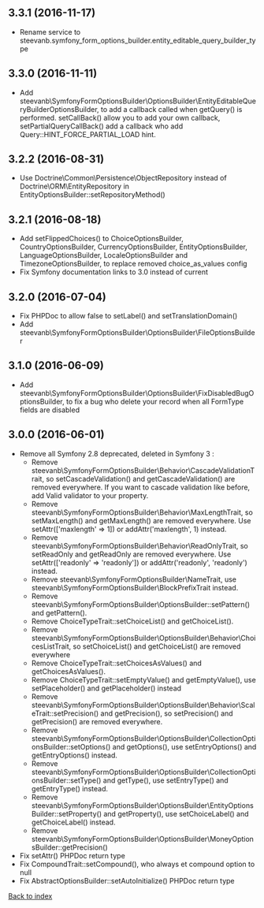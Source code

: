 3.3.1 (2016-11-17)
------------------

- Rename service to steevanb.symfony_form_options_builder.entity_editable_query_builder_type

3.3.0 (2016-11-11)
------------------

- Add steevanb\SymfonyFormOptionsBuilder\OptionsBuilder\EntityEditableQueryBuilderOptionsBuilder, to add a callback called when getQuery() is performed.
setCallBack() allow you to add your own callback, setPartialQueryCallBack() add a callback who add Query::HINT_FORCE_PARTIAL_LOAD hint.

3.2.2 (2016-08-31)
------------------

- Use Doctrine\Common\Persistence\ObjectRepository instead of Doctrine\ORM\EntityRepository in EntityOptionsBuilder::setRepositoryMethod()

3.2.1 (2016-08-18)
------------------

- Add setFlippedChoices() to ChoiceOptionsBuilder, CountryOptionsBuilder, CurrencyOptionsBuilder, EntityOptionsBuilder, LanguageOptionsBuilder, LocaleOptionsBuilder and TimezoneOptionsBuilder, to replace removed choice_as_values config
- Fix Symfony documentation links to 3.0 instead of current

3.2.0 (2016-07-04)
------------------

- Fix PHPDoc to allow false to setLabel() and setTranslationDomain()
- Add steevanb\SymfonyFormOptionsBuilder\OptionsBuilder\FileOptionsBuilder

3.1.0 (2016-06-09)
------------------

- Add steevanb\SymfonyFormOptionsBuilder\OptionsBuilder\FixDisabledBugOptionsBuilder, to fix a bug who delete your record when all FormType fields are disabled

3.0.0 (2016-06-01)
------------------

- Remove all Symfony 2.8 deprecated, deleted in Symfony 3 :
    - Remove steevanb\SymfonyFormOptionsBuilder\Behavior\CascadeValidationTrait,
        so setCascadeValidation() and getCascadeValidation() are removed everywhere.
        If you want to cascade validation like before, add Valid validator to your property.
    - Remove steevanb\SymfonyFormOptionsBuilder\Behavior\MaxLengthTrait,
        so setMaxLength() and getMaxLength() are removed everywhere.
        Use setAttr(['maxlength' => 1]) or addAttr('maxlength', 1) instead.
    - Remove steevanb\SymfonyFormOptionsBuilder\Behavior\ReadOnlyTrait,
        so setReadOnly and getReadOnly are removed everywhere.
        Use setAttr(['readonly' => 'readonly']) or addAttr('readonly', 'readonly') instead.
    - Remove steevanb\SymfonyFormOptionsBuilder\NameTrait, use steevanb\SymfonyFormOptionsBuilder\BlockPrefixTrait instead.
    - Remove steevanb\SymfonyFormOptionsBuilder\OptionsBuilder::setPattern() and getPattern().
    - Remove ChoiceTypeTrait::setChoiceList() and getChoiceList().
    - Remove steevanb\SymfonyFormOptionsBuilder\OptionsBuilder\Behavior\ChoicesListTrait,
        so setChoiceList() and getChoiceList() are removed everywhere
    - Remove ChoiceTypeTrait::setChoicesAsValues() and getChoicesAsValues().
    - Remove ChoiceTypeTrait::setEmptyValue() and getEmptyValue(), use setPlaceholder() and getPlaceholder() instead
    - Remove steevanb\SymfonyFormOptionsBuilder\OptionsBuilder\Behavior\ScaleTrait::setPrecision() and getPrecision(),
        so setPrecision() and getPrecision() are removed everywhere.
    - Remove steevanb\SymfonyFormOptionsBuilder\OptionsBuilder\CollectionOptionsBuilder::setOptions() and getOptions(),
        use setEntryOptions() and getEntryOptions() instead.
    - Remove steevanb\SymfonyFormOptionsBuilder\OptionsBuilder\CollectionOptionsBuilder::setType() and getType(),
        use setEntryType() and getEntryType() instead.
    - Remove steevanb\SymfonyFormOptionsBuilder\OptionsBuilder\EntityOptionsBuilder::setProperty() and getProperty(),
        use setChoiceLabel() and getChoiceLabel() instead.
    - Remove steevanb\SymfonyFormOptionsBuilder\OptionsBuilder\MoneyOptionsBuilder::getPrecision()
- Fix setAttr() PHPDoc return type
- Fix CompoundTrait::setCompound(), who always et compound option to null
- Fix AbstractOptionsBuilder::setAutoInitialize() PHPDoc return type

[Back to index](../README.md)

